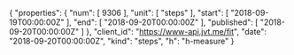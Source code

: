 {
  "properties": {
    "num": [
      9306
    ],
    "unit": [
      "steps"
    ],
    "start": [
      "2018-09-19T00:00:00Z"
    ],
    "end": [
      "2018-09-20T00:00:00Z"
    ],
    "published": [
      "2018-09-20T00:00:00Z"
    ]
  },
  "client_id": "https://www-api.jvt.me/fit",
  "date": "2018-09-20T00:00:00Z",
  "kind": "steps",
  "h": "h-measure"
}
